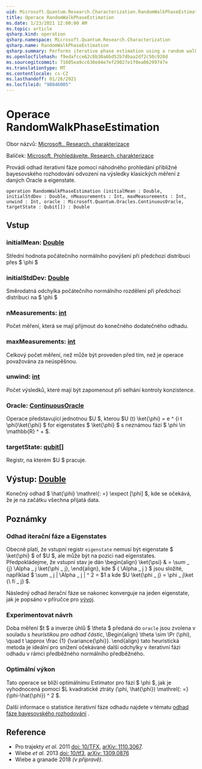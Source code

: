```yaml
---
uid: Microsoft.Quantum.Research.Characterization.RandomWalkPhaseEstimation
title: Operace RandomWalkPhaseEstimation
ms.date: 1/23/2021 12:00:00 AM
ms.topic: article
qsharp.kind: operation
qsharp.namespace: Microsoft.Quantum.Research.Characterization
qsharp.name: RandomWalkPhaseEstimation
qsharp.summary: Performs iterative phase estimation using a random walk to approximate Bayesian inference on the classical measurement results from a given oracle and eigenstate.
ms.openlocfilehash: f9edafcce62c8b30a6bd52b7dbaa2df2c50c920d
ms.sourcegitcommit: 71605ea9cc630e84e7ef29027e1f0ea06299747e
ms.translationtype: MT
ms.contentlocale: cs-CZ
ms.lasthandoff: 01/26/2021
ms.locfileid: "98846005"
---
```

# <a name="randomwalkphaseestimation-operation"></a>Operace RandomWalkPhaseEstimation

Obor názvů: [Microsoft.. Research. charakterizace](xref:Microsoft.Quantum.Research.Characterization)

Balíček: [Microsoft. Prohledávejte. Research. charakterizace](https://nuget.org/packages/Microsoft.Quantum.Research.Characterization)


Provádí odhad iterativní fáze pomocí náhodného prohledání přibližné bayesovského rozhodování odvození na výsledky klasických měření z daných Oracle a eigenstate.

```qsharp
operation RandomWalkPhaseEstimation (initialMean : Double, initialStdDev : Double, nMeasurements : Int, maxMeasurements : Int, unwind : Int, oracle : Microsoft.Quantum.Oracles.ContinuousOracle, targetState : Qubit[]) : Double
```


## <a name="input"></a>Vstup

### <a name="initialmean--double"></a>initialMean: [Double](xref:microsoft.quantum.lang-ref.double)

Střední hodnota počátečního normálního povýšení při předchozí distribuci přes $ \phi $


### <a name="initialstddev--double"></a>initialStdDev: [Double](xref:microsoft.quantum.lang-ref.double)

Směrodatná odchylka počátečního normálního rozdělení při předchozí distribuci na $ \phi $


### <a name="nmeasurements--int"></a>nMeasurements: [int](xref:microsoft.quantum.lang-ref.int)

Počet měření, která se mají přijmout do konečného dodatečného odhadu.


### <a name="maxmeasurements--int"></a>maxMeasurements: [int](xref:microsoft.quantum.lang-ref.int)

Celkový počet měření, než může být proveden před tím, než je operace považována za neúspěšnou.


### <a name="unwind--int"></a>unwind: [int](xref:microsoft.quantum.lang-ref.int)

Počet výsledků, které mají být zapomenout při selhání kontroly konzistence.


### <a name="oracle--continuousoracle"></a>Oracle: [ContinuousOracle](xref:Microsoft.Quantum.Oracles.ContinuousOracle)

Operace představující jednotnou $U $, kterou $U (t) \ket{\phi} = e ^ {i t \phi}\ket{\phi} $ for eigenstates $ \ket{\phi} $ s neznámou fází $ \phi \in \mathbb{R} ^ + $.


### <a name="targetstate--qubit"></a>targetState: [qubit](xref:microsoft.quantum.lang-ref.qubit)[]

Registr, na kterém $U $ pracuje.



## <a name="output--double"></a>Výstup: [Double](xref:microsoft.quantum.lang-ref.double)

Konečný odhad $ \hat{\phi} \mathrel{: =} \expect [\phi] $, kde se očekává, že je na začátku všechna přijatá data.

## <a name="remarks"></a>Poznámky

### <a name="iterative-phase-estimation-and-eigenstates"></a>Odhad iterační fáze a Eigenstates

Obecně platí, že vstupní registr `eigenstate` nemusí být eigenstate $ \ket{\phi} $ of $U $, ale může být na pozici nad eigenstates. Předpokládejme, že vstupní stav je dán \begin{align} \ket{\psi} & = \sum \_ {j} \Alpha \_ j \ket{\phi \_ j}, \end{align}, kde $ \{ \Alpha \_ j \} $ jsou složité, například $ \sum \_ j | \Alpha \_ j | ^ 2 = $1 a kde $U \ket{\phi \_ j} = \phi \_ j\ket {\ fí \_ j} $.

Následný odhad iterační fáze se nakonec konverguje na jeden eigenstate, jak je popsáno v příručce pro [vývoj](xref:microsoft.quantum.libraries.characterization#iterative-phase-estimation-without-eigenstates).

### <a name="experiment-design"></a>Experimentovat návrh

Doba měření $t $ a inverze úhlů $ \theta $ předaná do `oracle` jsou zvolena v souladu s *heuristikou pro odhad částic*, \Begin{align} \theta \sim \Pr (\phi), \quad t \approx \frac {1} {\variance{\phi}}.
\end{align} tato heuristická metoda je ideální pro snížení očekávané další odchylky v iterativní fázi odhadu v rámci předběžného normálního předběžného.

### <a name="optimality"></a>Optimální výkon

Tato operace se blíží optimálnímu Estimator pro fázi $ \phi $, jak je vyhodnocená pomocí $L kvadratické ztráty (\phi, \hat{\phi}) \mathrel{: =} (\phi-\hat{\phi}) ^ 2 $.

Další informace o statistice iterativní fáze odhadu najdete v tématu [odhad fáze bayesovského rozhodování](xref:microsoft.quantum.libraries.characterization#bayesian-phase-estimation) .

## <a name="references"></a>Reference

- Pro trajekty *et al.* 2011 [doi: 10/TFX](https://doi.org/10.1007/s11128-012-0407-6), [arXiv: 1110.3067](https://arxiv.org/abs/1110.3067).
- Wiebe *et al.* 2013 [doi: 10/tf3](https://doi.org/10.1103/PhysRevLett.112.190501), [arXiv: 1309.0876](https://arxiv.org/abs/1309.0876)
- Wiebe a granade 2018 *(v přípravě)*.